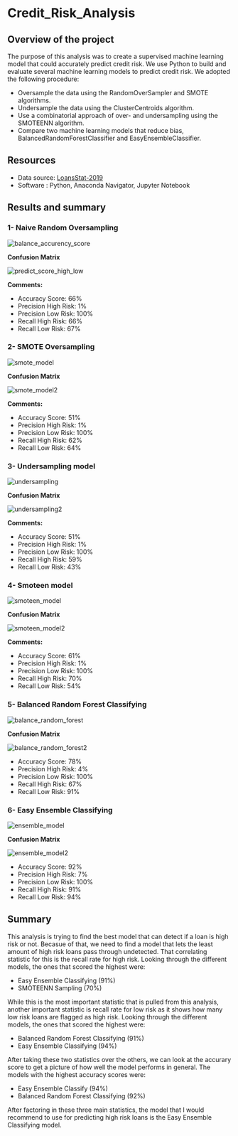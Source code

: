 # Credit_Risk_Analysis

## Overview of the project 

The purpose of this analysis was to create a supervised machine learning model that could accurately predict credit risk. 
We use Python to build and evaluate several machine learning models to predict credit risk.
We adopted the following procedure:

- Oversample the data using the RandomOverSampler and SMOTE algorithms.
- Undersample the data using the ClusterCentroids algorithm.
- Use a combinatorial approach of over- and undersampling using the SMOTEENN algorithm.
- Compare two machine learning models that reduce bias, BalancedRandomForestClassifier and EasyEnsembleClassifier.


## Resources

- Data source: [LoansStat-2019](/LoanStats_2019Q1.csv)
- Software : Python, Anaconda Navigator, Jupyter Notebook


## Results and summary 

### **1- Naive Random Oversampling**

![balance_accurency_score](/Resources/balance_accurency_score.PNG)

**Confusion Matrix**

![predict_score_high_low](/Resources/predict_score_high_low.PNG)

**Comments:**

- Accuracy Score: 66%
- Precision High Risk: 1%
- Precision Low Risk: 100%
- Recall High Risk: 66%
- Recall Low Risk: 67%

### **2- SMOTE Oversampling**

![smote_model](/Resources/smote_model.PNG)

**Confusion Matrix**

![smote_model2](/Resources/smote_model2.PNG)

**Comments:**
- Accuracy Score: 51%
- Precision High Risk: 1%
- Precision Low Risk: 100%
- Recall High Risk: 62%
- Recall Low Risk: 64%

### **3- Undersampling model**

![undersampling](/Resources/undersampling.PNG)

**Confusion Matrix**

![undersampling2](/Resources/undersampling2.PNG)

**Comments:**
- Accuracy Score: 51%
- Precision High Risk: 1%
- Precision Low Risk: 100%
- Recall High Risk: 59%
- Recall Low Risk: 43%


### **4- Smoteen model**


![smoteen_model](/Resources/smoteen_model.PNG)

**Confusion Matrix**

![smoteen_model2](/Resources/smoteen_model2.PNG)

**Comments:**

- Accuracy Score: 61%
- Precision High Risk: 1%
- Precision Low Risk: 100%
- Recall High Risk: 70%
- Recall Low Risk: 54%


### **5- Balanced Random Forest Classifying**

![balance_random_forest](/Resources/balance_random_forest.PNG)

**Confusion Matrix**

![balance_random_forest2](/Resources/balance_random_forest2.PNG)

- Accuracy Score: 78%
- Precision High Risk: 4%
- Precision Low Risk: 100%
- Recall High Risk: 67%
- Recall Low Risk: 91%



### **6- Easy Ensemble Classifying**

![ensemble_model](/Resources/ensemble_model.PNG)

**Confusion Matrix**

![ensemble_model2](/Resources/ensemble_model2.PNG)

- Accuracy Score: 92%
- Precision High Risk: 7%
- Precision Low Risk: 100%
- Recall High Risk: 91%
- Recall Low Risk: 94%


## Summary 

This analysis is trying to find the best model that can detect if a loan is high risk or not. Becasue of that, we need to find a model that lets the least amount of high risk loans pass through undetected. That correlating statistic for this is the recall rate for high risk. Looking through the different models, the ones that scored the highest were:

- Easy Ensemble Classifying (91%)
- SMOTEENN Sampling (70%)


While this is the most important statistic that is pulled from this analysis, another important statistic is recall rate for low risk as it shows how many low risk loans are flagged as high risk. Looking through the different models, the ones that scored the highest were:

- Balanced Random Forest Classifying (91%)
- Easy Ensemble Classifying (94%)

After taking these two statistics over the others, we can look at the accurary score to get a picture of how well the model performs in general. The models with the highest accuracy scores were:

- Easy Ensemble Classify (94%)
- Balanced Random Forest Classifying (92%)

After factoring in these three main statistics, the model that I would recommend to use for predicting high risk loans is the Easy Ensemble Classifying model.
